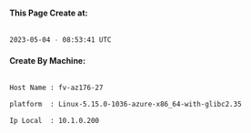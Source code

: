 
   
#### This Page Create at:

```bash

2023-05-04 - 08:53:41 UTC

```

#### Create By Machine:

```bash

Host Name : fv-az176-27

platform  : Linux-5.15.0-1036-azure-x86_64-with-glibc2.35

Ip Local  : 10.1.0.200

```

